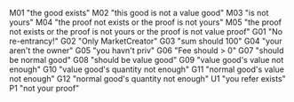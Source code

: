 M01 "the good exists"
M02 "this good is not a value good"
M03 "is not yours"
M04 "the proof not exists or the proof is not yours"
M05 "the proof not exists or the proof is not yours or the proof is not value proof"
G01 "No re-entrancy!"
G02 "Only MarketCreator"
G03 "sum should 100"
G04 "your aren't the owner"
G05 "you havn't priv"
G06 "Fee should > 0"
G07 "should be normal good"
G08 "should be value good"
G09 "value good's value not enough"
G10 "value good's quantity not enough"
G11 "normal good's value not enough"
G12 "normal good's quantity not enough"
U1 "you refer exists"
P1 "not your proof"




